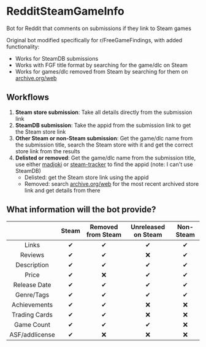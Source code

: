 # RedditSteamGameInfo
Bot for Reddit that comments on submissions if they link to Steam games

Original bot modified specifically for r/FreeGameFindings, with added functionality:
- Works for SteamDB submissions
- Works with FGF title format by searching for the game/dlc on Steam
- Works for games/dlc removed from Steam by searching for them on [archive.org/web](https://archive.org/web)

## Workflows

1. **Steam store submission**: Take all details directly from the submission link
2. **SteamDB submission**: Take the appid from the submission link to get the Steam store link
3. **Other Steam or non-Steam submission**: Get the game/dlc name from the submission title, search the Steam store with it and get the correct store link from the results
4. **Delisted or removed**: Get the game/dlc name from the submission title, use either [madjoki](https://steam.madjoki.com/apps/banned) or [steam-tracker](https://steam-tracker.com/) to find the appid (note: I can't use SteamDB)
    - Delisted: get the Steam store link using the appid
    - Removed: search [archive.org/web](https://archive.org/web) for the most recent archived store link and get details from there

## What information will the bot provide?

|                |   Steam  | Removed from Steam | Unreleased on Steam | Non-Steam |
|:--------------:|:--------:|:------------------:|:-------------------:|:---------:|
|      Links     | &#10004; |      &#10004;      |       &#10004;      |  &#10004; |
|     Reviews    | &#10004; |      &#10004;      |       &#10060;      |  &#10004; |
|   Description  | &#10004; |      &#10004;      |       &#10004;      |  &#10004; |
|      Price     | &#10004; |      &#10060;      |       &#10004;      |  &#10004; |
|  Release Date  | &#10004; |      &#10004;      |       &#10004;      |  &#10004; |
|   Genre/Tags   | &#10004; |      &#10004;      |       &#10004;      |  &#10004; |
|  Achievements  | &#10004; |      &#10004;      |       &#10060;      |  &#10060; |
|  Trading Cards | &#10004; |      &#10004;      |       &#10060;      |  &#10060; |
|   Game Count   | &#10004; |      &#10004;      |       &#10004;      |  &#10060; |
| ASF/addlicense | &#10004; |      &#10060;      |       &#10060;      |  &#10060; |
